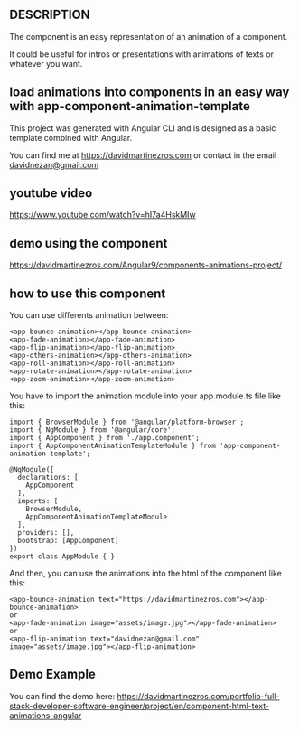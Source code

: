 ## DESCRIPTION
The component is an easy representation of an animation of a component.

It could be useful for intros or presentations with animations of texts or whatever you want.

## load animations into components in an easy way with app-component-animation-template
This project was generated with Angular CLI and is designed as a basic template combined with Angular.

You can find me at https://davidmartinezros.com or contact in the email davidnezan@gmail.com

## youtube video
https://www.youtube.com/watch?v=hI7a4HskMIw

## demo using the component
https://davidmartinezros.com/Angular9/components-animations-project/

## how to use this component

You can use differents animation between:

```
<app-bounce-animation></app-bounce-animation>
<app-fade-animation></app-fade-animation>
<app-flip-animation></app-flip-animation>
<app-others-animation></app-others-animation>
<app-roll-animation></app-roll-animation>
<app-rotate-animation></app-rotate-animation>
<app-zoom-animation></app-zoom-animation>
```

You have to import the animation module into your app.module.ts file like this:

```
import { BrowserModule } from '@angular/platform-browser';
import { NgModule } from '@angular/core';
import { AppComponent } from './app.component';
import { AppComponentAnimationTemplateModule } from 'app-component-animation-template';

@NgModule({
  declarations: [
    AppComponent
  ],
  imports: [
    BrowserModule,
    AppComponentAnimationTemplateModule
  ],
  providers: [],
  bootstrap: [AppComponent]
})
export class AppModule { }
```

And then, you can use the animations into the html of the component like this:

```
<app-bounce-animation text="https://davidmartinezros.com"></app-bounce-animation>
or
<app-fade-animation image="assets/image.jpg"></app-fade-animation>
or
<app-flip-animation text="davidnezan@gmail.com" image="assets/image.jpg"></app-flip-animation>
```

## Demo Example
You can find the demo here: https://davidmartinezros.com/portfolio-full-stack-developer-software-engineer/project/en/component-html-text-animations-angular